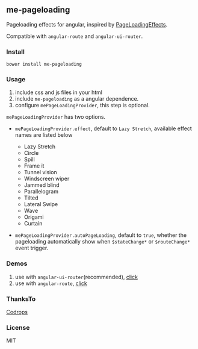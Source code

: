 ## me-pageloading

Pageloading effects for angular, inspired by [PageLoadingEffects](http://tympanus.net/codrops/2014/04/23/page-loading-effects/).

Compatible with `angular-route` and `angular-ui-router`.

### Install

    bower install me-pageloading

### Usage
1. include css and js files in your html
2. include `me-pageloading` as a angular dependence.
3. configure `mePageLoadingProvider`, this step is optional.

`mePageLoadingProvider` has two options.

- `mePageLoadingProvider.effect`, default to `Lazy Stretch`, available effect names are listed below

    - Lazy Stretch
    - Circle
    - Spill
    - Frame it
    - Tunnel vision
    - Windscreen wiper
    - Jammed blind
    - Parallelogram
    - Tilted
    - Lateral Swipe
    - Wave
    - Origami
    - Curtain
- `mePageLoadingProvider.autoPageLoading`, default to `true`, whether the pageloading automatically show when `$stateChange*` or `$routeChange*` event trigger.

### Demos
1. use with `angular-ui-router`(recommended), [click](http://pageloading.angularjs.club/angular-ui-router.html)
2. use with `angular-route`, [click](http://pageloading.angularjs.club/angular-route.html)

### ThanksTo
[Codrops](http://tympanus.net/codrops/2014/04/23/page-loading-effects/)

### License
MIT
